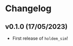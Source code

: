 # Changelog

<!--next-version-placeholder-->

## v0.1.0 (17/05/2023)

- First release of `holdem_sim`!